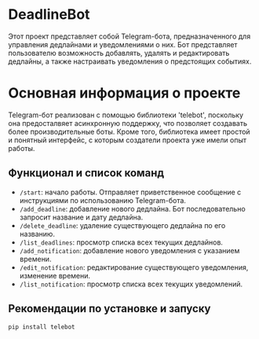 # DeadlineBot
Этот проект представляет собой Telegram-бота, предназначенного для управления дедлайнами и уведомлениями о них. Бот представляет пользователю возможность добавлять, удалять и редактировать дедлайны, а также настраивать уведомления о предстоящих событиях.


# Основная информация о проекте
Telegram-бот реализован с помощью библиотеки 'telebot', поскольку она предосталвяет асинхронную поддержку, что позволяет создавать более производительные боты.
Кроме того, библиотека имеет простой и понятный интерфейс, с которым создатели проекта уже имели опыт работы.

## Функционал и список команд
  - `/start`: начало работы.
    Отправляет приветственное сообщение с инструкциями по использованию Telegram-бота.
  - `/add_deadline`: добавление нового дедлайна.
    Бот последовательно запросит название и дату дедлайна.
  - `/delete_deadline`: удаление существующего дедлайна по его названию.
  - `/list_deadlines`: просмотр списка всех текущих дедлайнов.
  - `/add_notification`: добавление нового уведомления с указанием времени.
  - `/edit_notification`: редактирование существующего уведомления, изменение времени.
  - `/list_notification`: просмотр списка всех текущих уведомлений.

## Рекомендации по установке и запуску
```
pip install telebot
```
     
